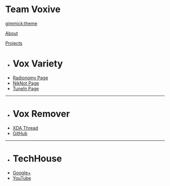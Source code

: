 <!--
  -- Name of your wiki
  -- Do NOT remove the leading `#` character.
  -->

# Team Voxive


<!--
  -- Default theme
  -- (Read: http://dynalon.github.io/mdwiki/#!customizing.md#Theme_chooser)
  -->

[gimmick:theme](journal)


<!--
  -- Navigation
  -- (Read: http://dynalon.github.io/mdwiki/#!quickstart.md#Adding_a_navigation)
  -->

[About](pages/about.md)

[Projects]()

  * # Vox Variety
  * [Radionomy Page][v1]
  * [NikNot Page][v2]
  * [TuneIn Page][v3]
  - - - -
  * # Vox Remover
  * [XDA Thread][r1]
  * [GitHub][r2]
  - - - -
  * # TechHouse
  * [Google+][th1]
  * [YouTube][th2]

[v1]: http://radionomy.com/en/radio/voxvariety/index
[v2]: http://niknot.com/stations/vox-variety/
[v3]: http://tunein.com/radio/Vox-Variety-s244928/
[r1]: http://forum.xda-developers.com/android/apps-games/tool-vox-remover-t2870264
[r2]: https://github.com/TeamVoxive/vox_remover
[th1]: https://plus.google.com/116782453922961382111
[th2]: https://www.youtube.com/channel/UCQ1ZMKS4fnIWqXS5ao9TaYA

<!--
  -- Let the user choose a theme
  -- (Read: http://dynalon.github.io/mdwiki/#!quickstart.md#Adding_a_navigation)
  -->

<!--
[gimmick:themechooser](Choose theme)
-->

